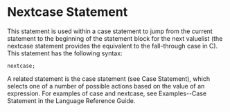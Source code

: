 # Nextcase Statement
This statement is used within a case statement to jump from the current statement to the beginning of the statement block for the next valuelist (the nextcase statement provides the equivalent to the fall-through case in C).
This statement has the following syntax:
```
nextcase;
```
A related statement is the case statement (see Case Statement), which selects one of a number of possible actions based on the value of an expression. For examples of case and nextcase, see Examples--Case Statement in the Language Reference Guide.
